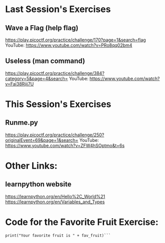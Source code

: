 # Last Session's Exercises
## Wave a Flag (help flag)
https://play.picoctf.org/practice/challenge/170?page=1&search=flag
YouTube:
https://www.youtube.com/watch?v=PRo8qq02bm4

## Useless (man command)
https://play.picoctf.org/practice/challenge/384?category=5&page=4&search=
YouTube:
https://www.youtube.com/watch?v=Fai38Rjij7U

# This Session's Exercises
## Runme.py
https://play.picoctf.org/practice/challenge/250?originalEvent=69&page=1&search=
YouTube:
https://www.youtube.com/watch?v=ZFW4hSOptmo&t=6s

# Other Links:
## learnpython website
https://learnpython.org/en/Hello%2C_World%21
https://learnpython.org/en/Variables_and_Types

# Code for the Favorite Fruit Exercise:

```fav_fruit = input("What is your favorite fruit? ")
print("Your favorite fruit is " + fav_fruit)```
